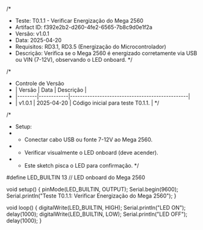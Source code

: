 /*
 * Teste: T0.1.1 - Verificar Energização do Mega 2560
 * Artifact ID: f392e2b2-d260-4fe2-6565-7b8c9d0e1f2a
 * Versão: v1.0.1
 * Data: 2025-04-20
 * Requisitos: RD3.1, RD3.5 (Energização do Microcontrolador)
 * Descrição: Verifica se o Mega 2560 é energizado corretamente via USB ou VIN (7-12V), observando o LED onboard.
 */

/*
 * Controle de Versão
 * | Versão | Data       | Descrição                                      |
 * |--------|------------|------------------------------------------------|
 * | v1.0.1 | 2025-04-20 | Código inicial para teste T0.1.1.              |
 */

/*
 * Setup:
 * - Conectar cabo USB ou fonte 7-12V ao Mega 2560.
 * - Verificar visualmente o LED onboard (deve acender).
 * - Este sketch pisca o LED para confirmação.
 */

#define LED_BUILTIN 13 // LED onboard do Mega 2560

void setup() {
  pinMode(LED_BUILTIN, OUTPUT);
  Serial.begin(9600);
  Serial.println("Teste T0.1.1: Verificar Energização do Mega 2560");
}

void loop() {
  digitalWrite(LED_BUILTIN, HIGH);
  Serial.println("LED ON");
  delay(1000);
  digitalWrite(LED_BUILTIN, LOW);
  Serial.println("LED OFF");
  delay(1000);
}